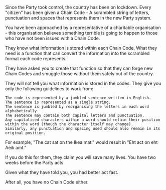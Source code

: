 

Since the Party took control, the country has been on lockdown. Every "citizen" has been given a Chain Code - A scrambled string of letters, punctuation and spaces that represents them in the new Party system.

You have been approached by a representative of a charitable organisation - this organisation believes something terrible is going to happen to those who have not been issued with a Chain Code.

They know what information is stored within each Chain Code. What they need is a function that can convert the information into the scrambled format each code represents.

They have asked you to create that function so that they can forge new Chain Codes and smuggle those without them safely out of the country.

They will not tell you what information is stored in the codes. They give you only the following guidelines to work from:

    The code is represented by a jumbled sentence written in English.
    The sentence is represented as a single string.
    The sentence is jumbled by reorganising the letters in each word alphabetically.
    The sentence may contain both capital letters and punctuation.
    Any capitalised characters within a word should retain their position within the word (though the character itself may change).
    Similarly, any punctuation and spacing used should also remain in its original position.

For example, "The cat sat on the Ikea mat." would result in "Eht act on eht Aeik amt."

If you do this for them, they claim you will save many lives. You have two weeks before the Party acts.

Given what they have told you, you had better act fast.

After all, you have no Chain Code either.
